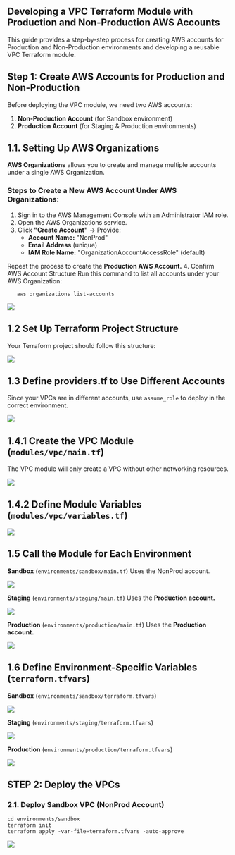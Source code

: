 ## Developing a VPC Terraform Module with Production and Non-Production AWS Accounts

This guide provides a step-by-step process for creating AWS accounts for Production and Non-Production environments and developing a reusable VPC Terraform module.

## Step 1: Create AWS Accounts for Production and Non-Production

Before deploying the VPC module, we need two AWS accounts:

1. **Non-Production Account** (for Sandbox environment)
2. **Production Account** (for Staging & Production environments)

## 1.1. Setting Up AWS Organizations
**AWS Organizations** allows you to create and manage multiple accounts under a single AWS Organization.

### Steps to Create a New AWS Account Under AWS Organizations:

1. Sign in to the AWS Management Console with an Administrator IAM role.
2. Open the AWS Organizations service.
3. Click **"Create Account"** → Provide:
   - **Account Name:** "NonProd"
   - **Email Address** (unique)
   - **IAM Role Name:** "OrganizationAccountAccessRole" (default)
  
  Repeat the process to create the **Production AWS Account.**
4. Confirm AWS Account Structure
   Run this command to list all accounts under your AWS Organization: 
```
   aws organizations list-accounts
```

![](./vpc-creation/6.list-account.png)

## 1.2 Set Up Terraform Project Structure
Your Terraform project should follow this structure:

![](./vpc-creation/7.project-structure.png)

## 1.3 Define providers.tf to Use Different Accounts

Since your VPCs are in different accounts, use `assume_role` to deploy in the correct environment.

![](./vpc-creation/8.assumed-role.png)

## 1.4.1 Create the VPC Module (`modules/vpc/main.tf`)
The VPC module will only create a VPC without other networking resources.

![](./vpc-creation/9.create-vpc-module.png)

## 1.4.2  Define Module Variables (`modules/vpc/variables.tf`)

![](./vpc-creation/10.define-variables.png)

## 1.5 Call the Module for Each Environment
**Sandbox** (`environments/sandbox/main.tf`)
Uses the NonProd account.

![](./vpc-creation/11.call-module-sandbox.png)

**Staging** (`environments/staging/main.tf`)
Uses the **Production account.**

![](./vpc-creation/12.call-module-staging.png)

**Production** (`environments/production/main.tf`)
Uses the **Production account.**

![](./vpc-creation/13.call-module-production.png)

## 1.6 Define Environment-Specific Variables (`terraform.tfvars`)

**Sandbox** (`environments/sandbox/terraform.tfvars`)

![](./vpc-creation/14.var-value-sandbox.png)

**Staging** (`environments/staging/terraform.tfvars`)

![](./vpc-creation/15.var-value-staging.png)

**Production** (`environments/production/terraform.tfvars`)

![](./vpc-creation/16.var-value-production.png)

## STEP 2: Deploy the VPCs
### 2.1. Deploy Sandbox VPC (NonProd Account)

```
cd environments/sandbox
terraform init
terraform apply -var-file=terraform.tfvars -auto-approve
```
![](./vpc-creation/17.init-sandbox.png)